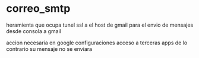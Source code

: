 # correo_smtp
heramienta que ocupa tunel ssl a el host de gmail para el envio de mensajes desde consola a gmail

accion necesaria en google configuraciones acceso a terceras apps 
de lo contrario su mensaje no se enviara 
